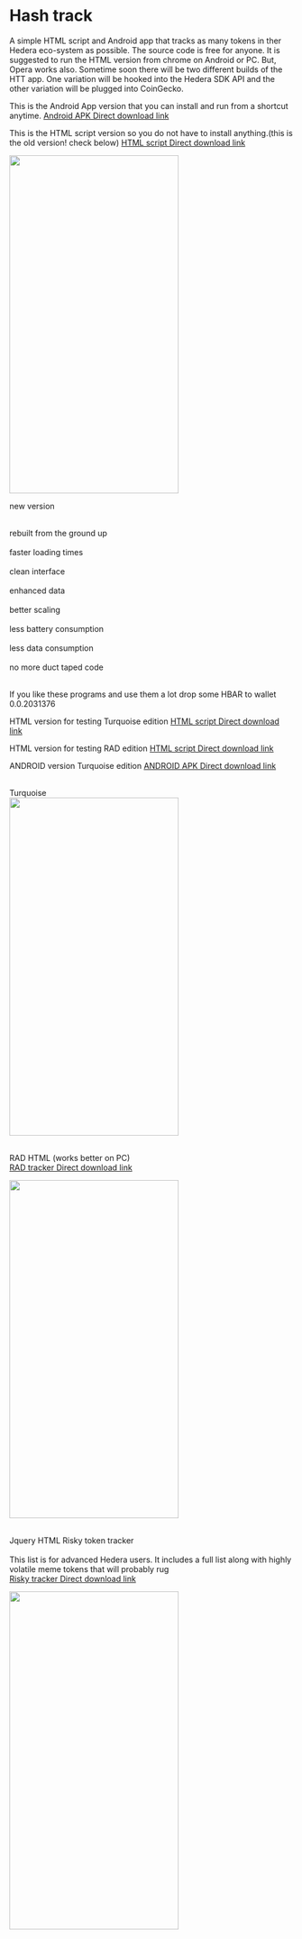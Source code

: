 # Hash track

A simple HTML script and Android app that tracks as many tokens in ther Hedera eco-system as possible.
The source code is free for anyone.
It is suggested to run the HTML version  from chrome on Android or PC. But, Opera works also.
Sometime soon there will be two different builds of the HTT app. One variation will be hooked into
the Hedera SDK API and the other variation will be plugged into CoinGecko.


This is the Android App version that you can install and run from a shortcut anytime.
 <a href="https://cdn.fbsbx.com/v/t59.2708-21/347995035_3359255577631711_4487945759083275793_n.apk/Hedera-Token-Tracker_1_1.0.apk?_nc_cat=101&ccb=1-7&_nc_sid=0cab14&_nc_ohc=ZD8Uh5_XXDAAX_clrOh&_nc_ht=cdn.fbsbx.com&oh=03_AdSfkkU7Hz3_J3Phu-EUgXyrKp6Yz7eT3ywHuE7KMIjHEQ&oe=646994D9&dl=1">Android APK Direct download link</a>
 
This is the HTML script version so you do not have to install anything.(this is the old version! check below)
 <a href="https://cdn.fbsbx.com/v/t59.2708-21/347579321_249285947650255_4715499807861352083_n.html/Hedera-token-tracker-latest.html?_nc_cat=103&ccb=1-7&_nc_sid=0cab14&_nc_ohc=7UOZm6Kmv2AAX-qVuKS&_nc_ht=cdn.fbsbx.com&oh=03_AdSTr8Ud0cRb9O50goZL0kTCkGa0J9zmkp9Rp4NNw8sdUA&oe=646761F3&dl=1">HTML script Direct download link</a>

<image src="https://scontent-ord5-2.xx.fbcdn.net/v/t1.15752-9/345560061_1281365249144733_1076772976836961303_n.jpg?_nc_cat=110&ccb=1-7&_nc_sid=ae9488&_nc_ohc=_qFPZm7l19QAX_rsJfd&_nc_ht=scontent-ord5-2.xx&oh=03_AdT7-uVg8jVJgazdPa1h_ZVhv3HqkjMUojbwAbcFXSpEGw&oe=648FAD28" width="300" height="600" >
 

 new version
 <div>
  <br> rebuilt from the ground up</br>
   <br>faster loading times</br>
   <br>clean interface</br>
  <br> enhanced data</br>
  <br> better scaling</br>
  <br> less battery consumption</br>
  <br> less data consumption</br>
   <br>no more duct taped code</br>
 </div>
 
<br> If you like these programs and use them a lot drop some HBAR to wallet 0.0.2031376</br>
 
 HTML version for testing Turquoise edition
 <a href="https://cdn.fbsbx.com/v/t59.2708-21/348963834_267835789051090_9164035535026116557_n.html/turqoise.html?_nc_cat=100&ccb=1-7&_nc_sid=0cab14&_nc_ohc=7rc32zKg8ogAX-OIK-u&_nc_ht=cdn.fbsbx.com&oh=03_AdQWlkmILe0yMge_XvmAMa6NWN4I877BeqY_Gt9CPYMjXQ&oe=6471C65D&dl=1">HTML script Direct download link</a>
 
  HTML version for testing RAD edition
 <a href="https://cdn.fbsbx.com/v/t59.2708-21/349319945_217093501133878_8222580076752530092_n.html/RAD.html?_nc_cat=111&ccb=1-7&_nc_sid=0cab14&_nc_ohc=gY5qwhWJH1QAX-sDhoq&_nc_ht=cdn.fbsbx.com&oh=03_AdTIQ--lCEiqk-01iZg3bD3ULKzuBnXPRh2IfVLHon5L5w&oe=6471C0D3&dl=1">HTML script Direct download link</a>
 
 
  ANDROID version Turquoise edition
 <a href="https://cdn.fbsbx.com/v/t59.2708-21/348918460_788011899710652_7587318258271360158_n.apk/Token_TrackerWorking.apk?_nc_cat=110&ccb=1-7&_nc_sid=0cab14&_nc_ohc=NGvFUH_9ibAAX8xCuPn&_nc_ht=cdn.fbsbx.com&oh=03_AdTTGTiR2xfZMNbqBM2Hfvzlk2kzYtj2S98KlwRkOxAQSA&oe=6471AC2E&dl=1"> ANDROID APK  Direct download link</a>
 
<br> Turquoise</br>
 <image src="https://scontent-ord5-2.xx.fbcdn.net/v/t1.15752-9/348356509_961803574953282_4991402282951677447_n.jpg?_nc_cat=104&ccb=1-7&_nc_sid=ae9488&_nc_ohc=JSDMdoB9JsYAX-jzusm&_nc_ht=scontent-ord5-2.xx&oh=03_AdQy_7bGPt0XJU-aqGmKH0phNd83w41RJeuHTnW8hEAuxA&oe=6497606F" width="300" height="600" >

<br>RAD  HTML (works better on PC)</br>
 <a href="https://cdn.fbsbx.com/v/t59.2708-21/349319945_217093501133878_8222580076752530092_n.html/RAD.html?_nc_cat=111&ccb=1-7&_nc_sid=0cab14&_nc_ohc=gY5qwhWJH1QAX-sDhoq&_nc_ht=cdn.fbsbx.com&oh=03_AdTIQ--lCEiqk-01iZg3bD3ULKzuBnXPRh2IfVLHon5L5w&oe=6471C0D3&dl=1"> RAD tracker Direct download link</a>
 
 <image src="https://scontent-ord5-1.xx.fbcdn.net/v/t1.15752-9/348356638_1987879401572987_7189123742783842001_n.jpg?_nc_cat=108&ccb=1-7&_nc_sid=ae9488&_nc_ohc=676moP7EjBQAX-SOpFj&_nc_ht=scontent-ord5-1.xx&oh=03_AdSSyLtqoaDwNOQ1ewD_qJmGxPEazx5AjU6S8TU3edwumw&oe=64975830" width="300" height="600" >
 
 <br>Jquery HTML Risky token tracker</br>
 <br>This list is for advanced Hedera users. It includes a full list along with highly volatile meme tokens that will probably rug</br>
 <a href="https://cdn.fbsbx.com/v/t59.2708-21/348854097_584624350425079_7318557826496547725_n.html/Advanced-list.html?_nc_cat=102&ccb=1-7&_nc_sid=0cab14&_nc_ohc=m6rwrAqkKJQAX-OCb_h&_nc_ht=cdn.fbsbx.com&oh=03_AdTJZUcS7xqwQHFsjM6WtPGNJENKkr0ykxEGonbxE6ZF9Q&oe=6471E26F&dl=1"> Risky tracker Direct download link</a>
 
 <image src="https://scontent-ord5-1.xx.fbcdn.net/v/t1.15752-9/348356341_779058660327751_7384541511249260265_n.jpg?_nc_cat=101&ccb=1-7&_nc_sid=ae9488&_nc_ohc=ikNJFGl9nuQAX9JteCj&_nc_ht=scontent-ord5-1.xx&oh=03_AdTKgXPJiVyEYUJNEQ0OaIr6jSDqhh7ka0Rg3b3f5tXQmw&oe=649760D9" width="300" height="600" >
 
 
 

